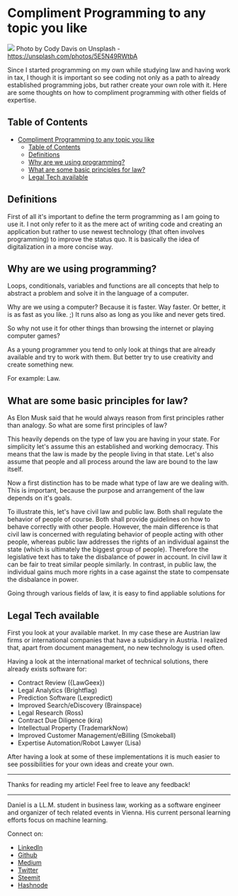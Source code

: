 # Compliment Programming to any topic you like

[<img src="https://images.unsplash.com/photo-1494253109108-2e30c049369b?ixlib=rb-0.3.5&ixid=eyJhcHBfaWQiOjEyMDd9&s=02261b49dc587eaecb3dfae7ccfbbcaa&auto=format&fit=crop&w=2250&q=80">](
https://unsplash.com/photos/5E5N49RWtbA)
Photo by Cody Davis on Unsplash - https://unsplash.com/photos/5E5N49RWtbA

Since I started programming on my own while studying law and having work in tax, I though it is important so see coding not only as a path to already established programming jobs, but rather create your own role with it. Here are some thoughts on how to compliment programming with other fields of expertise.


## Table of Contents

<!-- TOC -->

- [Compliment Programming to any topic you like](#compliment-programming-to-any-topic-you-like)
  - [Table of Contents](#table-of-contents)
  - [Definitions](#definitions)
  - [Why are we using programming?](#why-are-we-using-programming)
  - [What are some basic principles for law?](#what-are-some-basic-principles-for-law)
  - [Legal Tech available](#legal-tech-available)

<!-- /TOC -->

## Definitions

First of all it's important to define the term programming as I am going to use it. I not only refer to it as the mere act of writing code and creating an application but rather to use newest technology (that often involves programming) to improve the status quo. It is basically the idea of digitalization in a more concise way.

## Why are we using programming?

Loops, conditionals, variables and functions are all concepts that help to abstract a problem and solve it in the language of a computer. 

Why are we using a computer? Because it is faster. Way faster. Or better, it is as fast as you like. ;) It runs also as long as you like and never gets tired. 

So why not use it for other things than browsing the internet or playing computer games?

As a young programmer you tend to only look at things that are already available and try to work with them. But better try to use creativity and create something new. 

For example: Law.

## What are some basic principles for law?

As Elon Musk said that he would always reason from first principles rather than analogy. So what are some first principles of law?

This heavily depends on the type of law you are having in your state. For simplicity let's assume this an established and working democracy. This means that the law is made by the people living in that state. Let's also assume that people and all process around the law are bound to the law itself. 

Now a first distinction has to be made what type of law are we dealing with. This is important, because the purpose and arrangement of the law depends on it's goals.

To illustrate this, let's have civil law and public law. Both shall regulate the behavior of people of course. Both shall provide guidelines on how to behave correctly with other people. However, the main difference is that civil law is concerned with regulating behavior of people acting with other people, whereas public law addresses the rights of an individual against the state (which is ultimately the biggest group of people). Therefore the legislative text has to take the disbalance of power in account. In civil law it can be fair to treat similar people similarly. In contrast, in public law, the individual gains much more rights in a case against the state to compensate the disbalance in power. 

Going through various fields of law, it is easy to find appliable solutions for






## Legal Tech available

First you look at your available market. In my case these are Austrian law firms or international companies that have a subsidiary in Austria. I realized that, apart from document management, no new technology is used often. 

Having a look at the international market of technical solutions, there already exists software for:
- Contract Review ({LawGeex})
- Legal Analytics (Brightflag)
- Prediction Software (Lexpredict)
- Improved Search/eDiscovery (Brainspace)
- Legal Research (Ross)
- Contract Due Diligence (kira)
- Intellectual Property (TrademarkNow)
- Improved Customer Management/eBilling (Smokeball)
- Expertise Automation/Robot Lawyer (Lisa)

After having a look at some of these implementations it is much easier to see possibilities for your own ideas and create your own. 






---

Thanks for reading my article! Feel free to leave any feedback! 

---

Daniel is a LL.M. student in business law, working as a software engineer and organizer of tech related events in Vienna. 
His current personal learning efforts focus on machine learning. 

Connect on:
- [LinkedIn](https://www.linkedin.com/in/createdd) 
- [Github](https://github.com/DDCreationStudios)
- [Medium](https://medium.com/@ddcreationstudi)
- [Twitter](https://twitter.com/DDCreationStudi)
- [Steemit](https://steemit.com/@createdd)
- [Hashnode](https://hashnode.com/@DDCreationStudio)

<!-- Written by Daniel Deutsch (deudan1010@gmail.com) -->